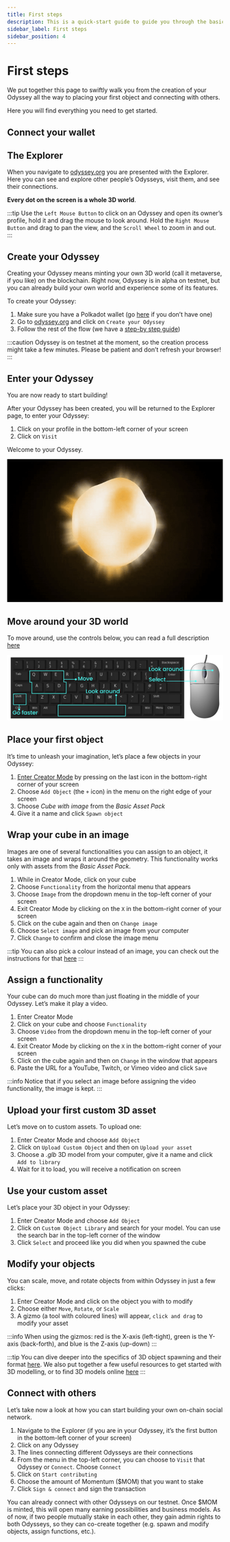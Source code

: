 ```yaml
---
title: First steps
description: This is a quick-start guide to guide you through the basics of building your Odyssey.
sidebar_label: First steps
sidebar_position: 4
---
```


# First steps

We put together this page to swiftly walk you from the creation of your Odyssey all the way to placing your first object and connecting with others. 

Here you will find everything you need to get started.

## Connect your wallet





## The Explorer

When you navigate to [odyssey.org](https://odyssey.org) you are presented with the Explorer. Here you can see and explore other people’s Odysseys, visit them, and see their connections.

**Every dot on the screen is a whole 3D world**.

:::tip
Use the `Left Mouse Button` to click on an Odyssey and open its owner’s profile, hold it and drag the mouse to look around. Hold the `Right Mouse Button` and drag to pan the view, and the `Scroll Wheel` to zoom in and out.
::: 

## Create your Odyssey

Creating your Odyssey means minting your own 3D world (call it metaverse, if you like) on the blockchain. Right now, Odyssey is in alpha on testnet, but you can already build your own world and experience some of its features.

To create your Odyssey:

1. Make sure you have a Polkadot wallet (go [here](get-a-wallet) if you don’t have one)
2. Go to [odyssey.org](https://odyssey.org) and click on `Create your Odyssey`
3. Follow the rest of the flow (we have a [step-by step guide](the-birth-process))

:::caution
Odyssey is on testnet at the moment, so the creation process might take a few minutes. Please be patient and don’t refresh your browser!
:::

## Enter your Odyssey

You are now ready to start building!

After your Odyssey has been created, you will be returned to the Explorer page, to enter your Odyssey:

1. Click on your profile in the bottom-left corner of your screen
2. Click on `Visit`

Welcome to your Odyssey.

![Odyssey birth animation](img/birth-animation-gif.gif)

## Move around your 3D world

To move around, use the controls below, you can read a full description [here](controls.md)

![Odyssey keyboard and mouse controls](img/controls.png)

## Place your first object

It’s time to unleash your imagination, let’s place a few objects in your Odyssey:

1. [Enter Creator Mode](/explore-the-features/odyssey-creator/enter-creator-mode.md) by pressing on the last icon in the bottom-right corner of your screen
2. Choose `Add Object` (the `+` icon) in the menu on the right edge of your screen
3. Choose *Cube with image* from the *Basic Asset Pack*
4. Give it a name and click `Spawn object`

## Wrap your cube in an image

Images are one of several functionalities you can assign to an object, it takes an image and wraps it around the geometry. This functionality works only with assets from the *Basic Asset Pack*.

1. While in Creator Mode, click on your cube
2. Choose `Functionality` from the horizontal menu that appears
3. Choose `Image` from the dropdown menu in the top-left corner of your screen
4. Exit Creator Mode by clicking on the `X` in the bottom-right corner of your screen
5. Click on the cube again and then on `Change image`
6. Choose `Select image` and pick an image from your computer
7. Click `Change` to confirm and close the image menu

:::tip
You can also pick a colour instead of an image, you can check out the instructions for that [here](/explore-the-features/odyssey-creator/spawning-assets.mdx#changing-the-colour-of-basic-objects)
:::

## Assign a functionality

Your cube can do much more than just floating in the middle of your Odyssey. Let’s make it play a video.

1. Enter Creator Mode
2. Click on your cube and choose `Functionality`
3. Choose `Video` from the dropdown menu in the top-left corner of your screen
4. Exit Creator Mode by clicking on the `X` in the bottom-right corner of your screen
5. Click on the cube again and then on `Change` in the window that appears
6. Paste the URL for a YouTube, Twitch, or Vimeo video and click `Save`

:::info
Notice that if you select an image before assigning the video functionality, the image is kept.
:::

## Upload your first custom 3D asset

Let’s move on to custom assets. To upload one:

1. Enter Creator Mode and choose `Add Object`
2. Click on `Upload Custom Object` and then on `Upload your asset`
3. Choose a *.glb* 3D model from your computer, give it a name and click `Add to library`
4. Wait for it to load, you will receive a notification on screen

## Use your custom asset

Let’s place your 3D object in your Odyssey:

1. Enter Creator Mode and choose `Add Object`
2. Click on `Custom Object Library` and search for your model. You can use the search bar in the top-left corner of the window
3. Click `Select` and proceed like you did when you spawned the cube

## Modify your objects

You can scale, move, and rotate objects from within Odyssey in just a few clicks:

1. Enter Creator Mode and click on the object you with to modify
2. Choose either `Move`, `Rotate`, or `Scale`
3. A gizmo (a tool with coloured lines) will appear, `click and drag` to modify your asset

:::info
When using the gizmos: red is the X-axis (left-tight), green is the Y-axis (back-forth), and blue is the Z-axis (up-down) 
:::

:::tip
You can dive deeper into the specifics of 3D object spawning and their format [here](/explore-the-features/odyssey-creator/spawning-assets.mdx). We also put together a few useful resources to get started with 3D modelling, or to find 3D models online [here](https://discover.odyssey.org/blog/quick-guide-to-3d-assets-for-your-odyssey/)
:::

## Connect with others

Let’s take now a look at how you can start building your own on-chain social network.

1. Navigate to the Explorer (if you are in your Odyssey, it’s the first button in the bottom-left corner of your screen)
2. Click on any Odyssey
3. The lines connecting different Odysseys are their connections
4. From the menu in the top-left corner, you can choose to `Visit` that Odyssey or `Connect`. Choose `Connect`
5. Click on `Start contributing`
6. Choose the amount of Momentum ($MOM) that you want to stake
7. Click `Sign & connect` and sign the transaction

You can already connect with other Odysseys on our testnet. Once $MOM is minted, this will open many earning possibilities and business models. As of now, if two people mutually stake in each other, they gain admin rights to both Odysseys, so they can co-create together (e.g. spawn and modify objects, assign functions, etc.).